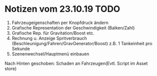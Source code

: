 # Notizen vom 23.10.19 TODO

1. Fahrzeugeigenschaften per Knopfdruck ändern
2. Grafische Representation der Geschwindigkeit (Balken/Zahl)
3. Grafische Rep. für Gravitation/Boost etc. 
4. Rechnung u. Anzeige Spritverbrauch (Beschleunigung/Fahren/GravGenerator/Boost) z.B. 1 Tankeinheit pro Sekunde
5. Szenenwechsel/Hauptmenü einbauen







Nach Hinten geschoben:
Schaden an Fahrzeugen(Evtl. Script im Asset store)
